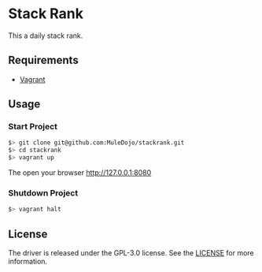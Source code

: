 Stack Rank
==============

This a daily stack rank.

Requirements
------------

-	[Vagrant](https://www.vagrantup.com/docs/installation/)

Usage
-----

### Start Project

```bash
$> git clone git@github.com:MuleDojo/stackrank.git
$> cd stackrank
$> vagrant up
```

The open your browser http://127.0.0.1:8080

### Shutdown Project

```bash
$> vagrant halt
```

License
-------

The driver is released under the GPL-3.0 license. See the [LICENSE](https://github.com/MuleDojo/stackrank/blob/master/LICENSE) for more information.
